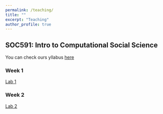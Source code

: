 ```yaml
---
permalink: /teaching/
title: ""
excerpt: "Teaching"
author_profile: true
---
```


## SOC591: Intro to Computational Social Science

You can check ours yllabus [here](https://yongjunzhang.com/files/css/CSS_Zhang_Spring2022.pdf)

### Week 1

[Lab 1](https://yongjunzhang.com/files/css/Lab1-Tutorial.html)


### Week 2

[Lab 2](https://yongjunzhang.com/files/css/Lab2.html)